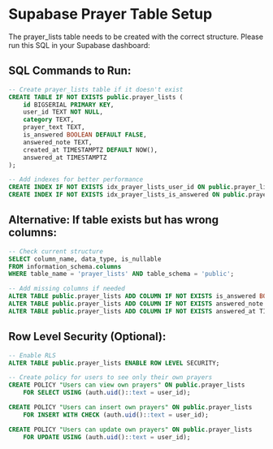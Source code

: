 # Supabase Prayer Table Setup

The prayer_lists table needs to be created with the correct structure. Please run this SQL in your Supabase dashboard:

## SQL Commands to Run:

```sql
-- Create prayer_lists table if it doesn't exist
CREATE TABLE IF NOT EXISTS public.prayer_lists (
    id BIGSERIAL PRIMARY KEY,
    user_id TEXT NOT NULL,
    category TEXT,
    prayer_text TEXT,
    is_answered BOOLEAN DEFAULT FALSE,
    answered_note TEXT,
    created_at TIMESTAMPTZ DEFAULT NOW(),
    answered_at TIMESTAMPTZ
);

-- Add indexes for better performance
CREATE INDEX IF NOT EXISTS idx_prayer_lists_user_id ON public.prayer_lists(user_id);
CREATE INDEX IF NOT EXISTS idx_prayer_lists_is_answered ON public.prayer_lists(is_answered);
```

## Alternative: If table exists but has wrong columns:

```sql
-- Check current structure
SELECT column_name, data_type, is_nullable
FROM information_schema.columns
WHERE table_name = 'prayer_lists' AND table_schema = 'public';

-- Add missing columns if needed
ALTER TABLE public.prayer_lists ADD COLUMN IF NOT EXISTS is_answered BOOLEAN DEFAULT FALSE;
ALTER TABLE public.prayer_lists ADD COLUMN IF NOT EXISTS answered_note TEXT;
ALTER TABLE public.prayer_lists ADD COLUMN IF NOT EXISTS answered_at TIMESTAMPTZ;
```

## Row Level Security (Optional):

```sql
-- Enable RLS
ALTER TABLE public.prayer_lists ENABLE ROW LEVEL SECURITY;

-- Create policy for users to see only their own prayers
CREATE POLICY "Users can view own prayers" ON public.prayer_lists
    FOR SELECT USING (auth.uid()::text = user_id);

CREATE POLICY "Users can insert own prayers" ON public.prayer_lists
    FOR INSERT WITH CHECK (auth.uid()::text = user_id);

CREATE POLICY "Users can update own prayers" ON public.prayer_lists
    FOR UPDATE USING (auth.uid()::text = user_id);
```